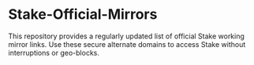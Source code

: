 # Stake-Official-Mirrors
This repository provides a regularly updated list of official Stake working mirror links. Use these secure alternate domains to access Stake without interruptions or geo-blocks.
